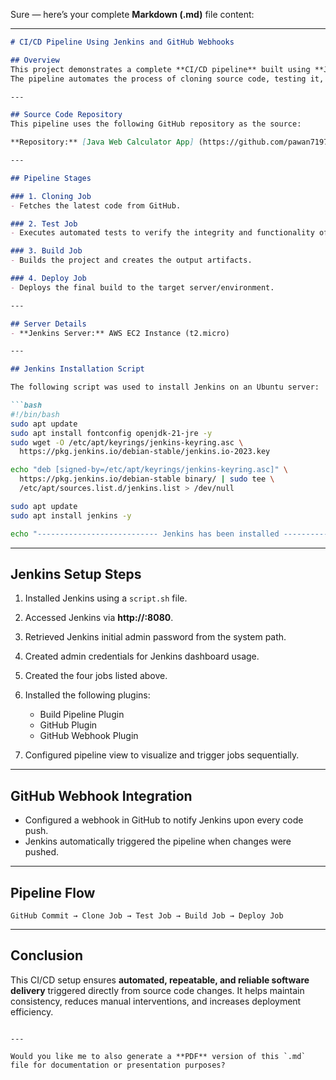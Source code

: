 Sure — here’s your complete **Markdown (.md)** file content:

---

````markdown
# CI/CD Pipeline Using Jenkins and GitHub Webhooks

## Overview
This project demonstrates a complete **CI/CD pipeline** built using **Jenkins**.  
The pipeline automates the process of cloning source code, testing it, building it into deployable artifacts, and finally deploying it to the target environment.

---

## Source Code Repository
This pipeline uses the following GitHub repository as the source:

**Repository:** [Java Web Calculator App] (https://github.com/pawan7197/Java-Web-Calculator-App.git)

---

## Pipeline Stages

### 1. Cloning Job
- Fetches the latest code from GitHub.

### 2. Test Job
- Executes automated tests to verify the integrity and functionality of the code.

### 3. Build Job
- Builds the project and creates the output artifacts.

### 4. Deploy Job
- Deploys the final build to the target server/environment.

---

## Server Details
- **Jenkins Server:** AWS EC2 Instance (t2.micro)

---

## Jenkins Installation Script

The following script was used to install Jenkins on an Ubuntu server:

```bash
#!/bin/bash
sudo apt update
sudo apt install fontconfig openjdk-21-jre -y
sudo wget -O /etc/apt/keyrings/jenkins-keyring.asc \
  https://pkg.jenkins.io/debian-stable/jenkins.io-2023.key

echo "deb [signed-by=/etc/apt/keyrings/jenkins-keyring.asc]" \
  https://pkg.jenkins.io/debian-stable binary/ | sudo tee \
  /etc/apt/sources.list.d/jenkins.list > /dev/null

sudo apt update
sudo apt install jenkins -y

echo "--------------------------- Jenkins has been installed ------------------------"
````

---

## Jenkins Setup Steps

1. Installed Jenkins using a `script.sh` file.
2. Accessed Jenkins via **http://<server-ip>:8080**.
3. Retrieved Jenkins initial admin password from the system path.
4. Created admin credentials for Jenkins dashboard usage.
5. Created the four jobs listed above.
6. Installed the following plugins:

   * Build Pipeline Plugin
   * GitHub Plugin
   * GitHub Webhook Plugin
7. Configured pipeline view to visualize and trigger jobs sequentially.

---

## GitHub Webhook Integration

* Configured a webhook in GitHub to notify Jenkins upon every code push.
* Jenkins automatically triggered the pipeline when changes were pushed.

---

## Pipeline Flow

```
GitHub Commit → Clone Job → Test Job → Build Job → Deploy Job
```

---

## Conclusion

This CI/CD setup ensures **automated, repeatable, and reliable software delivery** triggered directly from source code changes.
It helps maintain consistency, reduces manual interventions, and increases deployment efficiency.

```

---

Would you like me to also generate a **PDF** version of this `.md` file for documentation or presentation purposes?
```
